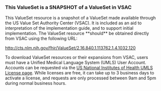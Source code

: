 <!-- ValueSet-2.16.840.1.113762.1.4.1032.120-intro.md {% comment %}
*****************************************************************************************
*                            WARNING: DO NOT EDIT THIS FILE                             *
*                                                                                       *
* This file is generated by SUSHI. Any edits you make to this file will be overwritten. *
*                                                                                       *
* To change the contents of this file, edit the original source file at:                *
* ig-data\input\includes\ValueSet-2.16.840.1.113762.1.4.1032.120-intro.md               *
*****************************************************************************************
{% endcomment %} -->
<h3 id='vsac-snapshot'>This ValueSet is a SNAPSHOT of a ValueSet in VSAC</h3>
<p>This ValueSet resource is a snapshot of a ValueSet made available through the US Value Set Authority
Center (VSAC).  It is included as an aid to interpretation of the implementation guide, and to support initial
implementation.  The ValueSet resource **should** be obtained directly from VSAC using the
following URL:</p>

<p><a href='http://cts.nlm.nih.gov/fhir/ValueSet/2.16.840.1.113762.1.4.1032.120'>http://cts.nlm.nih.gov/fhir/ValueSet/2.16.840.1.113762.1.4.1032.120</a></p>

<p>To download ValueSet resources or their expansions from VSAC, users must have a Unified Medical Language System (UMLS) User Account.  Accounts
can be requested via the <a href='https://uts.nlm.nih.gov/license.html'>US National Institutes of Health UMLS License page</a>.  While licenses are free,
it can take up to 3 business days to activate a license, and requests are only processed between 9am and 5pm during normal business hours.
</p>
